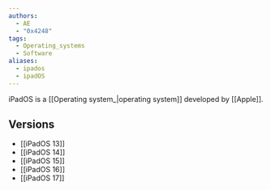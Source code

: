 ```yaml
---
authors:
  - AE
  - "0x4248"
tags:
  - Operating_systems
  - Software
aliases:
  - ipados
  - ipadOS
---
```

iPadOS is a [[Operating system_|operating system]] developed by [[Apple]].
## Versions
- [[iPadOS 13]]
- [[iPadOS 14]]
- [[iPadOS 15]]
- [[iPadOS 16]]
- [[iPadOS 17]]